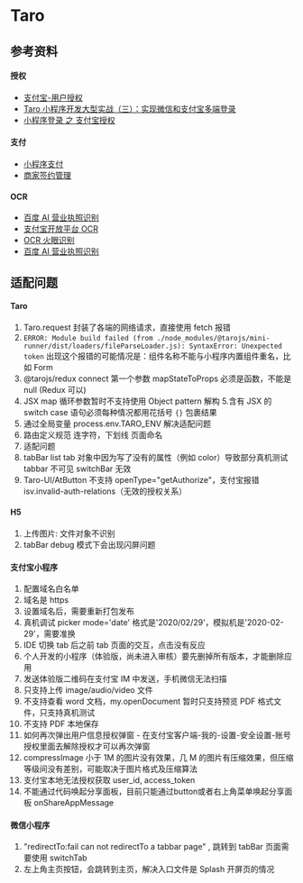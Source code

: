 # Taro

## 参考资料

#### 授权

- [支付宝-用户授权](https://opendocs.alipay.com/mini/introduce/authcode)
- [Taro 小程序开发大型实战（三）：实现微信和支付宝多端登录](https://juejin.im/post/5e10118be51d454165777203)
- [小程序登录 之 支付宝授权](https://www.cnblogs.com/leechenxiang/p/9673344.html)

#### 支付

- [小程序支付](https://opendocs.alipay.com/mini/00arkf)
- [商家签约管理](https://opendocs.alipay.com/isv/10292/qpukdr)

#### OCR

- [百度 AI 营业执照识别](https://ai.baidu.com/ai-doc/OCR/sk3h7y3zs)
- [支付宝开放平台 OCR](https://docs.open.alipay.com/20181207111249105865)
- [OCR 火眼识别](https://docs.open.alipay.com/api_166/aft.aifin.fireeye.ocr.image.query)
- [百度 AI 营业执照识别](https://ai.baidu.com/ai-doc/OCR/sk3h7y3zs)

## 适配问题

#### Taro

1. Taro.request 封装了各端的网络请求，直接使用 fetch 报错
2. `ERROR: Module build failed (from ./node_modules/@tarojs/mini-runner/dist/loaders/fileParseLoader.js): SyntaxError: Unexpected token` 出现这个报错的可能情况是：组件名称不能与小程序内置组件重名，比如 Form
3. @tarojs/redux connect 第一个参数 mapStateToProps 必须是函数，不能是 null (Redux 可以)
4. JSX map 循环参数暂时不支持使用 Object pattern 解构 5.含有 JSX 的 switch case 语句必须每种情况都用花括号 `{}` 包裹结果
5. 通过全局变量 process.env.TARO_ENV 解决适配问题
6. 路由定义规范 连字符，下划线 页面命名
7. 适配问题
8. tabBar list tab 对象中因为写了没有的属性（例如 color）导致部分真机测试 tabbar 不可见 switchBar 无效
9. Taro-UI/AtButton 不支持 openType="getAuthorize"，支付宝报错 isv.invalid-auth-relations（无效的授权关系）

#### H5

1. 上传图片: 文件对象不识别
2. tabBar debug 模式下会出现闪屏问题

#### 支付宝小程序

1. 配置域名白名单
2. 域名是 https
3. 设置域名后，需要重新打包发布
4. 真机调试 picker mode='date' 格式是'2020/02/29'，模拟机是'2020-02-29'，需要准换
5. IDE 切换 tab 后之前 tab 页面的交互，点击没有反应
6. 个人开发的小程序（体验版，尚未进入审核）要先删掉所有版本，才能删除应用
7. 发送体验版二维码在支付宝 IM 中发送，手机微信无法扫描
8. 只支持上传 image/audio/video 文件
9. 不支持查看 word 文档，my.openDocument 暂时只支持预览 PDF 格式文件，只支持真机测试
10. 不支持 PDF 本地保存
11. 如何再次弹出用户信息授权弹窗 - 在支付宝客户端-我的-设置-安全设置-账号授权里面去解除授权才可以再次弹窗
12. compressImage 小于 1M 的图片没有效果，几 M 的图片有压缩效果，但压缩等级间没有差别，可能取决于图片格式及压缩算法
13. 支付宝本地无法授权获取 user_id, access_token
14. 不能通过代码唤起分享面板，目前只能通过button或者右上角菜单唤起分享面板 onShareAppMessage 

#### 微信小程序

1. "redirectTo:fail can not redirectTo a tabbar page" , 跳转到 tabBar 页面需要使用 switchTab
2. 左上角主页按钮，会跳转到主页，解决入口文件是 Splash 开屏页的情况

